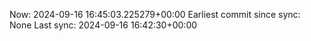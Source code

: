 Now: 2024-09-16 16:45:03.225279+00:00 Earliest commit since sync: None Last sync: 2024-09-16 16:42:30+00:00
